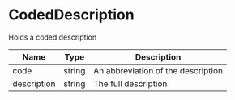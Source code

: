# CodedDescription

Holds a coded description

| Name | Type   | Description |
| ---- | ------ | ----------- |
| code  | string | An abbreviation of the description|
| description | string | The full description |